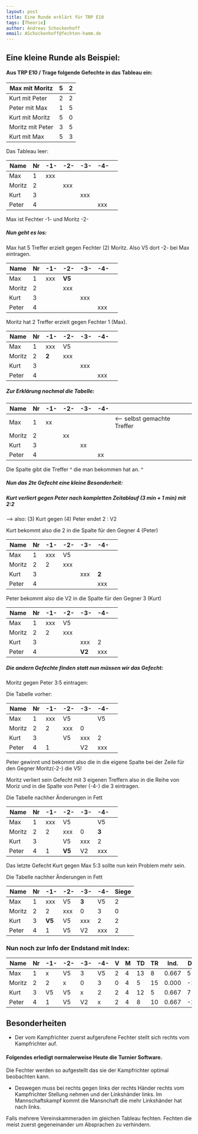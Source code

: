 ```yaml
---
layout: post
title: Eine Runde erklärt für TRP E10
tags: [Theorie]
author: Andreas Schockenhoff
email: ASchockenhoff@fechten-hamm.de
---
```


## Eine kleine Runde als Beispiel:

#### Aus TRP E10 / Trage folgende Gefechte in das Tableau ein:

| Max mit Moritz   | 5    | 2    |
| ---------------- | ---- | ---- |
| Kurt mit Peter   | 2    | 2    |
| Peter mit Max    | 1    | 5    |
| Kurt mit Moritz  | 5    | 0    |
| Moritz mit Peter | 3    | 5    |
| Kurt mit Max     | 5    | 3    |



Das Tableau leer:

| Name   | Nr   | -1-  | -2-  | -3-  | -4-  |      |
| ------ | ---- | ---- | ---- | ---- | ---- | ---- |
| Max    | 1    | xxx  |      |      |      |      |
| Moritz | 2    |      | xxx  |      |      |      |
| Kurt   | 3    |      |      | xxx  |      |      |
| Peter  | 4    |      |      |      | xxx  |      |

Max ist Fechter -1- und Moritz -2- 



##### Nun geht es los:

Max hat 5 Treffer erzielt gegen Fechter (2) Moritz. Also V5 dort -2- bei Max eintragen.   

| Name   | Nr   | -1-  | -2-    | -3-  | -4-  |      |
| ------ | ---- | ---- | ------ | ---- | ---- | ---- |
| Max    | 1    | xxx  | **V5** |      |      |      |
| Moritz | 2    |      | xxx    |      |      |      |
| Kurt   | 3    |      |        | xxx  |      |      |
| Peter  | 4    |      |        |      | xxx  |      |

Moritz hat 2 Treffer erzielt gegen Fechter 1 (Max). 

| Name   | Nr   | -1-   | -2-  | -3-  | -4-  |      |
| ------ | ---- | ----- | ---- | ---- | ---- | ---- |
| Max    | 1    | xxx   | V5   |      |      |      |
| Moritz | 2    | **2** | xxx  |      |      |      |
| Kurt   | 3    |       |      | xxx  |      |      |
| Peter  | 4    |       |      |      | xxx  |      |

##### Zur Erklärung nochmal die Tabelle:

| Name   | Nr   | -1-  | -2-  | -3-  | -4-  |                             |
| ------ | ---- | ---- | ---- | ---- | ---- | --------------------------- |
| Max    | 1    | xx   |      |      |      | <-- selbst gemachte Treffer |
| Moritz | 2    |      | xx   |      |      |                             |
| Kurt   | 3    |      |      | xx   |      |                             |
| Peter  | 4    |      |      |      | xx   |                             |

Die Spalte gibt die Treffer ^ die man bekommen hat an. ^



##### Nun das 2te Gefecht eine kleine Besonderheit: 

##### Kurt verliert gegen Peter nach kompletten Zeitablauf (3 min + 1 min)  mit 2:2

--> also: (3) Kurt gegen (4) Peter endet 2 : V2



Kurt bekommt also die 2 in die Spalte für den Gegner 4 (Peter)

| Name   | Nr   | -1-  | -2-  | -3-  | -4-   |      |
| ------ | ---- | ---- | ---- | ---- | ----- | ---- |
| Max    | 1    | xxx  | V5   |      |       |      |
| Moritz | 2    | 2    | xxx  |      |       |      |
| Kurt   | 3    |      |      | xxx  | **2** |      |
| Peter  | 4    |      |      |      | xxx   |      |



Peter bekommt also die V2 in die Spalte für den Gegner 3 (Kurt)

| Name   | Nr   | -1-  | -2-  | -3-    | -4-  |      |
| ------ | ---- | ---- | ---- | ------ | ---- | ---- |
| Max    | 1    | xxx  | V5   |        |      |      |
| Moritz | 2    | 2    | xxx  |        |      |      |
| Kurt   | 3    |      |      | xxx    | 2    |      |
| Peter  | 4    |      |      | **V2** | xxx  |      |



##### Die andern Gefechte finden statt nun müssen wir das Gefecht:

Moritz gegen Peter 3:5 eintragen: 

Die Tabelle vorher:

| Name   | Nr   | -1-  | -2-  | -3-  | -4-  |      |
| ------ | ---- | ---- | ---- | ---- | ---- | ---- |
| Max    | 1    | xxx  | V5   |      | V5   |      |
| Moritz | 2    | 2    | xxx  | 0    |      |      |
| Kurt   | 3    |      | V5   | xxx  | 2    |      |
| Peter  | 4    | 1    |      | V2   | xxx  |      |

Peter gewinnt und bekommt also die in die eigene Spalte bei der Zeile für den Gegner Moritz(-2-) die V5! 

Moritz verliert sein Gefecht mit 3 eigenen Treffern also in die Reihe von Moriz und in die Spalte von Peter (-4-) die 3 eintragen. 

Die Tabelle nachher Änderungen in Fett

| Name   | Nr   | -1-  | -2-    | -3-  | -4-   |      |
| ------ | ---- | ---- | ------ | ---- | ----- | ---- |
| Max    | 1    | xxx  | V5     |      | V5    |      |
| Moritz | 2    | 2    | xxx    | 0    | **3** |      |
| Kurt   | 3    |      | V5     | xxx  | 2     |      |
| Peter  | 4    | 1    | **V5** | V2   | xxx   |      |

Das letzte Gefecht Kurt gegen Max 5:3 sollte nun kein Problem mehr sein.

Die Tabelle nachher Änderungen in Fett

| Name   | Nr   | -1-    | -2-  | -3-   | -4-  | Siege |
| ------ | ---- | ------ | ---- | ----- | ---- | ----- |
| Max    | 1    | xxx    | V5   | **3** | V5   | 2     |
| Moritz | 2    | 2      | xxx  | 0     | 3    | 0     |
| Kurt   | 3    | **V5** | V5   | xxx   | 2    | 2     |
| Peter  | 4    | 1      | V5   | V2    | xxx  | 2     |



### Nun noch zur Info der Endstand mit Index:

| Name   | Nr   | -1-  | -2-  | -3-  | -4-  | V    | M    | TD   | TR   | Ind.  | Diff |
| ------ | ---- | ---- | ---- | ---- | ---- | ---- | ---- | ---- | ---- | ----- | ---- |
| Max    | 1    | x    | V5   | 3    | V5   | 2    | 4    | 13   | 8    | 0.667 | 5    |
| Moritz | 2    | 2    | x    | 0    | 3    | 0    | 4    | 5    | 15   | 0.000 | -10  |
| Kurt   | 3    | V5   | V5   | x    | 2    | 2    | 4    | 12   | 5    | 0.667 | 7    |
| Peter  | 4    | 1    | V5   | V2   | x    | 2    | 4    | 8    | 10   | 0.667 | -2   |



## Besonderheiten

- Der vom Kampfrichter zuerst aufgerufene Fechter stellt sich rechts vom Kampfrichter auf.



#### Folgendes erledigt normalerweise Heute die Turnier Software.

Die Fechter werden so aufgestellt das sie der Kampfrichter optimal beobachten kann.

* Deswegen muss bei rechts gegen links der rechts Händer rechts vom Kampfrichter Stellung nehmen und der Linkshänder links. Im Mannschaftskampf kommt die Mansnchaft die mehr Linkshänder hat nach links.

Falls mehrere Vereinskammeraden im gleichen Tableau fechten. Fechten die meist zuerst gegeneinander um Absprachen zu verhindern.  

